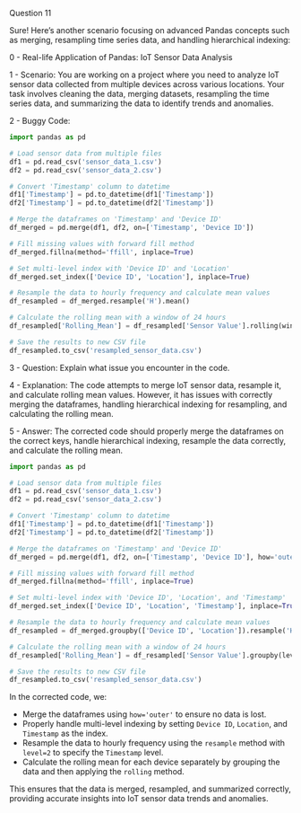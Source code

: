 Question 11

Sure! Here’s another scenario focusing on advanced Pandas concepts such as merging, resampling time series data, and handling hierarchical indexing:

0 - Real-life Application of Pandas: IoT Sensor Data Analysis

1 - Scenario:
You are working on a project where you need to analyze IoT sensor data collected from multiple devices across various locations. Your task involves cleaning the data, merging datasets, resampling the time series data, and summarizing the data to identify trends and anomalies.

2 - Buggy Code:
```python
import pandas as pd

# Load sensor data from multiple files
df1 = pd.read_csv('sensor_data_1.csv')
df2 = pd.read_csv('sensor_data_2.csv')

# Convert 'Timestamp' column to datetime
df1['Timestamp'] = pd.to_datetime(df1['Timestamp'])
df2['Timestamp'] = pd.to_datetime(df2['Timestamp'])

# Merge the dataframes on 'Timestamp' and 'Device ID'
df_merged = pd.merge(df1, df2, on=['Timestamp', 'Device ID'])

# Fill missing values with forward fill method
df_merged.fillna(method='ffill', inplace=True)

# Set multi-level index with 'Device ID' and 'Location'
df_merged.set_index(['Device ID', 'Location'], inplace=True)

# Resample the data to hourly frequency and calculate mean values
df_resampled = df_merged.resample('H').mean()

# Calculate the rolling mean with a window of 24 hours
df_resampled['Rolling_Mean'] = df_resampled['Sensor Value'].rolling(window=24).mean()

# Save the results to new CSV file
df_resampled.to_csv('resampled_sensor_data.csv')
```

3 - Question:
Explain what issue you encounter in the code.

4 - Explanation:
The code attempts to merge IoT sensor data, resample it, and calculate rolling mean values. However, it has issues with correctly merging the dataframes, handling hierarchical indexing for resampling, and calculating the rolling mean.

5 - Answer:
The corrected code should properly merge the dataframes on the correct keys, handle hierarchical indexing, resample the data correctly, and calculate the rolling mean.
```python
import pandas as pd

# Load sensor data from multiple files
df1 = pd.read_csv('sensor_data_1.csv')
df2 = pd.read_csv('sensor_data_2.csv')

# Convert 'Timestamp' column to datetime
df1['Timestamp'] = pd.to_datetime(df1['Timestamp'])
df2['Timestamp'] = pd.to_datetime(df2['Timestamp'])

# Merge the dataframes on 'Timestamp' and 'Device ID'
df_merged = pd.merge(df1, df2, on=['Timestamp', 'Device ID'], how='outer')

# Fill missing values with forward fill method
df_merged.fillna(method='ffill', inplace=True)

# Set multi-level index with 'Device ID', 'Location', and 'Timestamp'
df_merged.set_index(['Device ID', 'Location', 'Timestamp'], inplace=True)

# Resample the data to hourly frequency and calculate mean values
df_resampled = df_merged.groupby(['Device ID', 'Location']).resample('H', level=2).mean()

# Calculate the rolling mean with a window of 24 hours
df_resampled['Rolling_Mean'] = df_resampled['Sensor Value'].groupby(level=0).rolling(window=24).mean().reset_index(level=0, drop=True)

# Save the results to new CSV file
df_resampled.to_csv('resampled_sensor_data.csv')
```
In the corrected code, we:
- Merge the dataframes using `how='outer'` to ensure no data is lost.
- Properly handle multi-level indexing by setting `Device ID`, `Location`, and `Timestamp` as the index.
- Resample the data to hourly frequency using the `resample` method with `level=2` to specify the `Timestamp` level.
- Calculate the rolling mean for each device separately by grouping the data and then applying the `rolling` method.

This ensures that the data is merged, resampled, and summarized correctly, providing accurate insights into IoT sensor data trends and anomalies.

